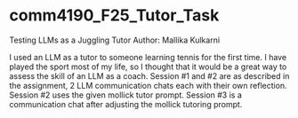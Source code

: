 # comm4190_F25_Tutor_Task

Testing LLMs as a Juggling Tutor
Author: Mallika Kulkarni

I used an LLM as a tutor to someone learning tennis for the first time. I have played the sport most of my life, so I thought that it would be a great way to assess the skill of an LLM as a coach. Session #1 and #2 are as described in the assignment, 2 LLM communication chats each with their own reflection. Session #2 uses the given mollick tutor prompt. Session #3 is a communication chat after adjusting the mollick tutoring prompt.
